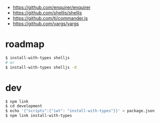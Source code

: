 - https://github.com/enquirer/enquirer
- https://github.com/shelljs/shelljs
- https://github.com/tj/commander.js
- https://github.com/yargs/yargs

# roadmap

```bash
$ install-with-types shelljs
# or
$ install-with-types shelljs -d
```

# dev

```bash
$ npm link
$ cd development
$ echo '{"scripts":{"iwt": "install-with-types"}}' > package.json
$ npm link install-with-types
```
